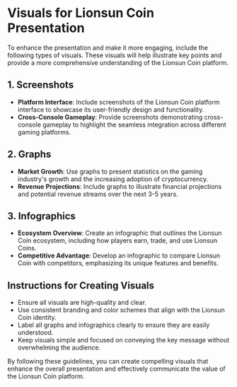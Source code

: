 # Visuals for Lionsun Coin Presentation

To enhance the presentation and make it more engaging, include the following types of visuals. These visuals will help illustrate key points and provide a more comprehensive understanding of the Lionsun Coin platform.

## 1. Screenshots

- **Platform Interface**: Include screenshots of the Lionsun Coin platform interface to showcase its user-friendly design and functionality.
- **Cross-Console Gameplay**: Provide screenshots demonstrating cross-console gameplay to highlight the seamless integration across different gaming platforms.

## 2. Graphs

- **Market Growth**: Use graphs to present statistics on the gaming industry's growth and the increasing adoption of cryptocurrency.
- **Revenue Projections**: Include graphs to illustrate financial projections and potential revenue streams over the next 3-5 years.

## 3. Infographics

- **Ecosystem Overview**: Create an infographic that outlines the Lionsun Coin ecosystem, including how players earn, trade, and use Lionsun Coins.
- **Competitive Advantage**: Develop an infographic to compare Lionsun Coin with competitors, emphasizing its unique features and benefits.

## Instructions for Creating Visuals

- Ensure all visuals are high-quality and clear.
- Use consistent branding and color schemes that align with the Lionsun Coin identity.
- Label all graphs and infographics clearly to ensure they are easily understood.
- Keep visuals simple and focused on conveying the key message without overwhelming the audience.

By following these guidelines, you can create compelling visuals that enhance the overall presentation and effectively communicate the value of the Lionsun Coin platform.

